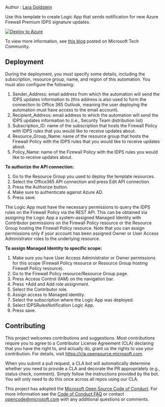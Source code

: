 Author : [Lara Goldstein](https://github.com/laragoldstein13)

Use this template to create Logic App that sends notification for new Azure Firewall Premium IDPS signature updates.

[![Deploy to Azure](https://aka.ms/deploytoazurebutton)](https://portal.azure.com/#create/Microsoft.Template/uri/https%3A%2F%2Fraw.githubusercontent.com%2FAzure%2FAzure-Network-Security%2Fmaster%2FAzure%2520Firewall%2FTemplate%2520-%2520Logic%2520app%2520for%2520IDPS%2520signature%2520updates%2520notification%2FTemplate.json)

To view more information, see [this blog](https%3A%2F%2Ftechcommunity.microsoft.com%2Ft5%2Fazure-network-security-blog%2Freceive-email-notification-when-new-idps-rules-get-created-via%2Fba-p%2F3499588)  posted on Microsoft Tech Community.

## Deployment

During the deployment, you must specify some details, including the subscription, resource group, name, and region of this automation. You must also configure the following: 

1. Sender_Address: email address from which the automation will send the IDPS updates information to (this address is also used to form the connection to Office 365 Outlook, meaning the user deploying the automation must have access to the email account). 
2. Recipient_Address: email address to which the automation will send the IDPS updates information to (i.e., Security Team distribution list) 
3. Subscription_ID: name of the subscription that hosts the Firewall Policy with IDPS rules that you would like to receive updates about. 
4. Resource_Group_Name: name of the resource group that hosts the Firewall Policy with the IDPS rules that you would like to receive updates about. 
5. Policy_Name: name of the Firewall Policy with the IDPS rules you would like to receive updates about.  

**To authorize the API connection:** 

1. Go to the Resource Group you used to deploy the template resources. 
2. Select the Office365 API connection and press Edit API connection. 
3. Press the Authorize button. 
4. Make sure to authenticate against Azure AD. 
5. Press save. 
 
The Logic App must have the necessary permissions to query the IDPS rules on the Firewall Policy via the REST API.  This can be obtained via assigning the Logic App a system-assigned Managed Identity with Contributor permissions on the Firewall Policy resource or the Resource Group hosting the Firewall Policy resource. Note that you can assign permissions only if your account has been assigned Owner or User Access Administrator roles to the underlying resource. 

**To assign Managed Identity to specific scope:** 

1. Make sure you have User Access Administrator or Owner permissions for this scope (Firewall Policy resource or Resource Group hosting Firewall Policy resource). 
2. Go to the Firewall Policy resource/Resource Group page. 
3. Press Access Control (IAM) on the navigation bar. 
4. Press +Add and Add role assignment. 
5. Select the Contributor role. 
6. Assign access to Managed identity. 
7. Select the subscription where the Logic App was deployed. 
8. Select IDPSRulesNotification Logic App. 
9. Press save. 
 

## Contributing

This project welcomes contributions and suggestions.  Most contributions require you to agree to a
Contributor License Agreement (CLA) declaring that you have the right to, and actually do, grant us
the rights to use your contribution. For details, visit https://cla.opensource.microsoft.com.

When you submit a pull request, a CLA bot will automatically determine whether you need to provide
a CLA and decorate the PR appropriately (e.g., status check, comment). Simply follow the instructions
provided by the bot. You will only need to do this once across all repos using our CLA.

This project has adopted the [Microsoft Open Source Code of Conduct](https://opensource.microsoft.com/codeofconduct/).
For more information see the [Code of Conduct FAQ](https://opensource.microsoft.com/codeofconduct/faq/) or
contact [opencode@microsoft.com](mailto:opencode@microsoft.com) with any additional questions or comments.
